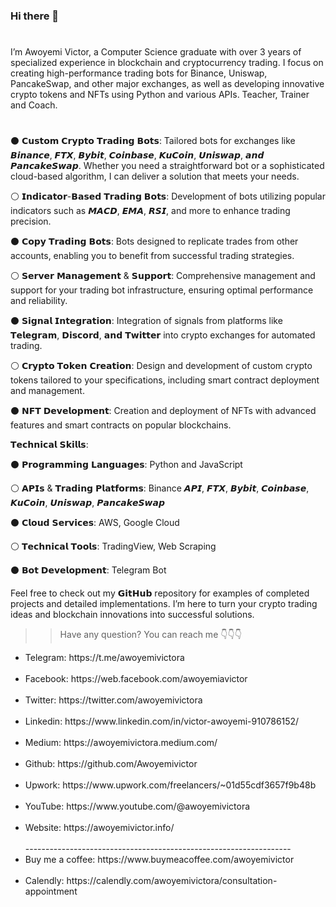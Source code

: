 ### Hi there 👋

#
I’m Awoyemi Victor, a Computer Science graduate with over 3 years of specialized experience in blockchain and cryptocurrency trading. I focus on creating high-performance trading bots for Binance, Uniswap, PancakeSwap, and other major exchanges, as well as developing innovative crypto tokens and NFTs using Python and various APIs.
Teacher, Trainer and Coach.
#
⚫️ 𝗖𝘂𝘀𝘁𝗼𝗺 𝗖𝗿𝘆𝗽𝘁𝗼 𝗧𝗿𝗮𝗱𝗶𝗻𝗴 𝗕𝗼𝘁𝘀: Tailored bots for exchanges like 𝘽𝙞𝙣𝙖𝙣𝙘𝙚, 𝙁𝙏𝙓, 𝘽𝙮𝙗𝙞𝙩, 𝘾𝙤𝙞𝙣𝙗𝙖𝙨𝙚, 𝙆𝙪𝘾𝙤𝙞𝙣, 𝙐𝙣𝙞𝙨𝙬𝙖𝙥, 𝙖𝙣𝙙 𝙋𝙖𝙣𝙘𝙖𝙠𝙚𝙎𝙬𝙖𝙥. Whether you need a straightforward bot or a sophisticated cloud-based algorithm, I can deliver a solution that meets your needs.

⚪️ 𝗜𝗻𝗱𝗶𝗰𝗮𝘁𝗼𝗿-𝗕𝗮𝘀𝗲𝗱 𝗧𝗿𝗮𝗱𝗶𝗻𝗴 𝗕𝗼𝘁𝘀: Development of bots utilizing popular indicators such as 𝙈𝘼𝘾𝘿, 𝙀𝙈𝘼, 𝙍𝙎𝙄, and more to enhance trading precision.

⚫️ 𝗖𝗼𝗽𝘆 𝗧𝗿𝗮𝗱𝗶𝗻𝗴 𝗕𝗼𝘁𝘀: Bots designed to replicate trades from other accounts, enabling you to benefit from successful trading strategies.

⚪️ 𝗦𝗲𝗿𝘃𝗲𝗿 𝗠𝗮𝗻𝗮𝗴𝗲𝗺𝗲𝗻𝘁 & 𝗦𝘂𝗽𝗽𝗼𝗿𝘁: Comprehensive management and support for your trading bot infrastructure, ensuring optimal performance and reliability.

⚫️ 𝗦𝗶𝗴𝗻𝗮𝗹 𝗜𝗻𝘁𝗲𝗴𝗿𝗮𝘁𝗶𝗼𝗻: Integration of signals from platforms like 𝗧𝗲𝗹𝗲𝗴𝗿𝗮𝗺, 𝗗𝗶𝘀𝗰𝗼𝗿𝗱, 𝗮𝗻𝗱 𝗧𝘄𝗶𝘁𝘁𝗲𝗿 into crypto exchanges for automated trading.

⚪️ 𝗖𝗿𝘆𝗽𝘁𝗼 𝗧𝗼𝗸𝗲𝗻 𝗖𝗿𝗲𝗮𝘁𝗶𝗼𝗻: Design and development of custom crypto tokens tailored to your specifications, including smart contract deployment and management.

⚫️ 𝗡𝗙𝗧 𝗗𝗲𝘃𝗲𝗹𝗼𝗽𝗺𝗲𝗻𝘁: Creation and deployment of NFTs with advanced features and smart contracts on popular blockchains.

𝗧𝗲𝗰𝗵𝗻𝗶𝗰𝗮𝗹 𝗦𝗸𝗶𝗹𝗹𝘀:

⚫️ 𝗣𝗿𝗼𝗴𝗿𝗮𝗺𝗺𝗶𝗻𝗴 𝗟𝗮𝗻𝗴𝘂𝗮𝗴𝗲𝘀: Python and JavaScript

⚪️ 𝗔𝗣𝗜𝘀 & 𝗧𝗿𝗮𝗱𝗶𝗻𝗴 𝗣𝗹𝗮𝘁𝗳𝗼𝗿𝗺𝘀: Binance 𝘼𝙋𝙄, 𝙁𝙏𝙓, 𝘽𝙮𝙗𝙞𝙩, 𝘾𝙤𝙞𝙣𝙗𝙖𝙨𝙚, 𝙆𝙪𝘾𝙤𝙞𝙣, 𝙐𝙣𝙞𝙨𝙬𝙖𝙥, 𝙋𝙖𝙣𝙘𝙖𝙠𝙚𝙎𝙬𝙖𝙥

⚫️ 𝗖𝗹𝗼𝘂𝗱 𝗦𝗲𝗿𝘃𝗶𝗰𝗲𝘀: AWS, Google Cloud

⚪️ 𝗧𝗲𝗰𝗵𝗻𝗶𝗰𝗮𝗹 𝗧𝗼𝗼𝗹𝘀: TradingView, Web Scraping

⚫️ 𝗕𝗼𝘁 𝗗𝗲𝘃𝗲𝗹𝗼𝗽𝗺𝗲𝗻𝘁: Telegram Bot

Feel free to check out my 𝗚𝗶𝘁𝗛𝘂𝗯 repository for examples of completed projects and detailed implementations. I’m here to turn your crypto trading ideas and blockchain innovations into successful solutions.

>>Have any question? You can reach me 👇👇👇<br>

<ul>
<li>Telegram: https://t.me/awoyemivictora</li><br>
<li>Facebook: https://web.facebook.com/awoyemiavictor</li><br>
<li>Twitter: https://twitter.com/awoyemivictora</li><br>
<li>Linkedin: https://www.linkedin.com/in/victor-awoyemi-910786152/</li><br>
<li>Medium: https://awoyemivictora.medium.com/</li><br>
<li>Github: https://github.com/Awoyemivictor</li><br>
<li>Upwork: https://www.upwork.com/freelancers/~01d55cdf3657f9b48b</li><br>
<li>YouTube: https://www.youtube.com/@awoyemivictora</li><br>
<li>Website: https://awoyemivictor.info/</li><br>
  ------------------------------------------------------------------
<li>Buy me a coffee: https://www.buymeacoffee.com/awoyemivictor</li><br>
<li>Calendly: https://calendly.com/awoyemivictora/consultation-appointment</li>

<!--
**Awoyemivictor/Awoyemivictor** is a ✨ _special_ ✨ repository because its `README.md` (this file) appears on your GitHub profile.

Here are some ideas to get you started:

- 🔭 I’m currently working on ...
- 🌱 I’m currently learning ...
- 👯 I’m looking to collaborate on ...
- 🤔 I’m looking for help with ...
- 💬 Ask me about ...
- 📫 How to reach me: ...
- 😄 Pronouns: ...
- ⚡ Fun fact: ...
-->
